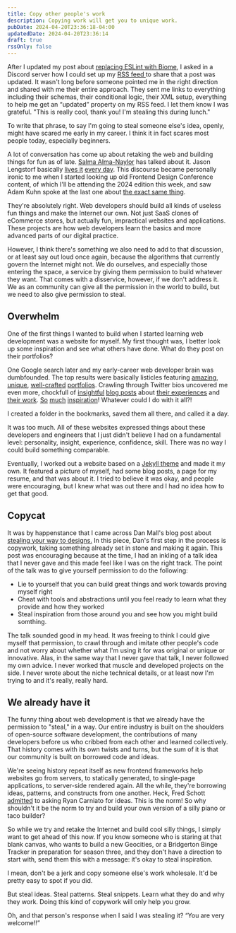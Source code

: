 ```yaml
---
title: Copy other people's work
description: Copying work will get you to unique work.
pubDate: 2024-04-20T23:36:18-04:00
updatedDate: 2024-04-20T23:36:14
draft: true
rssOnly: false
---
```

After I updated my post about [replacing ESLint with Biome](https://charlesvillard.co/blog/2024-04-07-a-new-developer-biome-get-it/), I asked in a Discord server how I could set up my [RSS feed ](https://charlesvillard.co/rss.xml)to share that a post was updated. It wasn't long before someone pointed me in the right direction and shared with me their entire approach. They sent me links to everything including their schemas, their conditional logic, their XML setup, everything to help me get an “updated” property on my RSS feed. I let them know I was grateful. "This is really cool, thank you! I'm stealing this during lunch."

To write that phrase, to say I'm going to steal someone else's idea, openly, might have scared me early in my career. I think it in fact scares most people today, especially beginners. 

A lot of conversation has come up about retaking the web and building things for fun as of late. [Salma Alma-Naylor](https://twitter.com/whitep4nth3r/status/1772589938518712676) has talked about it. Jason Lengstorf basically [lives it](https://www.youtube.com/playlist?list=PLz8Iz-Fnk_eRDgZbo9vOKdSMeDfbDMlJu) [every day](https://www.youtube.com/playlist?list=PLz8Iz-Fnk_eRtJeLjx9CxPQw6MzbDgaEu). This discourse became personally ironic to me when I started looking up old Frontend Design Conference content, of which I'll be attending the 2024 edition this week, and saw Adam Kuhn spoke at the last one about [the exact same thing](https://frontenddesignconference.com/2019/schedule/#:~:text=The%20Inherent%20Value%20of%20Building%20Useless%20Shit).

They're absolutely right. Web developers should build all kinds of useless fun things and make the Internet our own. Not just SaaS clones of eCommerce stores, but actually fun, impractical websites and applications. These projects are how web developers learn the basics and more advanced parts of our digital practice.

However, I think there's something we also need to add to that discussion, or at least say out loud once again, because the algorithms that currently govern the Internet might not. We do ourselves, and especially those entering the space, a service by giving them permission to build whatever they want. That comes with a disservice, however, if we don't address it. We as an community can give all the permission in the world to build, but we need to also give permission to steal.

## Overwhelm

One of the first things I wanted to build when I started learning web development was a website for myself. My first thought was, I better look up some inspiration and see what others have done. What do they post on their portfolios?

One Google search later and my early-career web developer brain was dumbfounded. The top results were basically listicles featuring [amazing](https://bruno-simon.com/), [unique](http://www.rleonardi.com/), [well-crafted](https://2019.wattenberger.com/) [portfolios](https://www.adhamdannaway.com/). Crawling through Twitter bios uncovered me even more, chockfull of [insightful](https://www.sarasoueidan.com/) [blog posts](https://danmall.com/) about [their experiences](https://daverupert.com/) and [their work](https://chriscoyier.net/). [So](https://sarahdrasnerdesign.com/) [much](https://ethanmarcotte.com/) [inspiration](https://bradfrost.com/)! Whatever could I do with it all?!

I created a folder in the bookmarks, saved them all there, and called it a day.

It was too much. All of these websites expressed things about these developers and engineers that I just didn't believe I had on a fundamental level: personality, insight, experience, confidence, skill. There was no way I could build something comparable.

Eventually, I worked out a website based on a [Jekyll theme](https://github.com/poole/hyde) and made it my own. It featured a picture of myself, had some blog posts, a page for my resume, and that was about it. I tried to believe it was okay, and people were encouraging, but I knew what was out there and I had no idea how to get that good.

## Copycat

It was by happenstance that I came across Dan Mall's blog post about [stealing your way to designs.](https://danmall.com/posts/stealing-your-way-to-original-designs/) In this piece, Dan's first step in the process is copywork, taking something already set in stone and making it again. This post was encouraging because at the time, I had an inkling of a talk idea that I never gave and this made feel like I was on the right track. The point of the talk was to give yourself permission to do the following:

- Lie to yourself that you can build great things and work towards proving myself right
- Cheat with tools and abstractions until you feel ready to learn what they provide and how they worked
- Steal inspiration from those around you and see how you might build somthing. 

The talk sounded good in my head. It was freeing to think I could give myself that permission, to crawl through and imitate other people's code and not worry about whether what I'm using it for was original or unique or innovative. Alas, in the same way that I never gave that talk, I never followed my own advice. I never worked that muscle and developed projects on the side. I never wrote about the niche technical details, or at least now I'm trying to and it's really, really hard.

## We already have it

The funny thing about web development is that we already have the permission to "steal," in a way. Our entire industry is built on the shoulders of open-source software development, the contributions of many developers before us who cribbed from each other and learned collectively. That history comes with its own twists and turns, but the sum of it is that our community is built on borrowed code and ideas.

We're seeing history repeat itself as new frontend frameworks help websites go from servers, to statically generated, to single-page applications, to server-side rendered again. All the while, they're borrowing ideas, patterns, and constructs from one another. Heck, Fred Schott [admitted](https://youtu.be/bPTZmUR7z90?si=Dc4_OAL2nf_73qWs) to asking Ryan Carniato for ideas. This is the norm! So why shouldn't it be the norm to try and build your own version of a silly piano or taco builder?

So while we try and retake the Internet and build cool silly things, I simply want to get ahead of this now. If you know someone who is staring at that blank canvas, who wants to build a new Geocities, or a Bridgerton Binge Tracker in preparation for season three, and they don't have a direction to start with, send them this with a message: it's okay to steal inspiration. 

I mean, don't be a jerk and copy someone else's work wholesale. It'd be pretty easy to spot if you did. 

But steal ideas. Steal patterns. Steal snippets. Learn what they do and why they work. Doing this kind of copywork will only help you grow.

Oh, and that person's response when I said I was stealing it? “You are very welcome!!”
